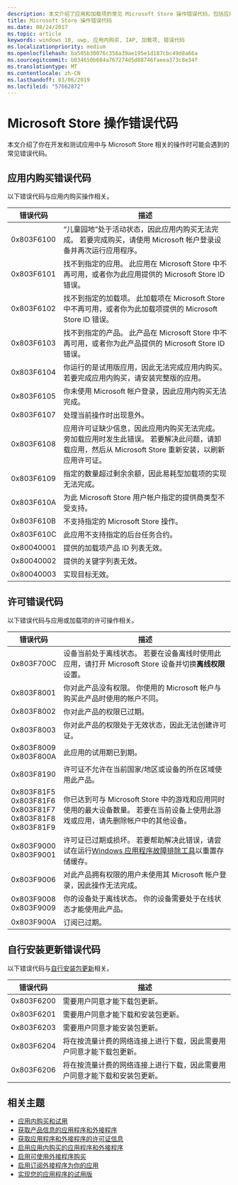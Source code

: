 ```yaml
---
description: 本文介绍了应用和加载项的常见 Microsoft Store 操作错误代码，包括应用内购买、许可和自行安装应用更新。
title: Microsoft Store 操作错误代码
ms.date: 08/24/2017
ms.topic: article
keywords: windows 10, uwp, 应用内购买, IAP, 加载项, 错误代码
ms.localizationpriority: medium
ms.openlocfilehash: ba505b30076c356a39ae195e1d187cbc49d8a66a
ms.sourcegitcommit: b034650b684a767274d5d88746faeea373c8e34f
ms.translationtype: MT
ms.contentlocale: zh-CN
ms.lasthandoff: 03/06/2019
ms.locfileid: "57662872"
---
```

# <a name="error-codes-for-store-operations"></a>Microsoft Store 操作错误代码

<!-- confirm whether symbolic names are defined for app developers, or do they just handle direct error code values -->

本文介绍了你在开发和测试应用中与 Microsoft Store 相关的操作时可能会遇到的常见错误代码。

## <a name="in-app-purchase-error-codes"></a>应用内购买错误代码

以下错误代码与应用内购买操作相关。

|  错误代码  |  描述  |
|--------------|---------------|
| 0x803F6100   | “儿童园地”处于活动状态，因此应用内购买无法完成。 若要完成购买，请使用 Microsoft 帐户登录设备并再次运行应用程序。               |
| 0x803F6101   | 找不到指定的应用。 此应用在 Microsoft Store 中不再可用，或者你为此应用提供的 Microsoft Store ID 错误。     |
| 0x803F6102   | 找不到指定的加载项。 此加载项在 Microsoft Store 中不再可用，或者你为此加载项提供的 Microsoft Store ID 错误。                                               |
| 0x803F6103   | 找不到指定的产品。 此产品在 Microsoft Store 中不再可用，或者你为此产品提供的 Microsoft Store ID 错误。                                          |
| 0x803F6104   | 你运行的是试用版应用，因此无法完成应用内购买。 若要完成应用内购买，请安装完整版的应用。               |
| 0x803F6105   | 你未使用 Microsoft 帐户登录，因此应用内购买无法完成。                                              |
| 0x803F6107   | 处理当前操作时出现意外。                                             |
| 0x803F6108   | 应用许可证缺少信息，因此应用内购买无法完成。 旁加载应用时发生此错误。 若要解决此问题，请卸载应用，然后从 Microsoft Store 重新安装，以刷新应用许可证。                                          |
| 0x803F6109   | 指定的数量超过剩余余额，因此易耗型加载项的实现无法完成。        |
| 0x803F610A   | 为此 Microsoft Store 用户帐户指定的提供商类型不受支持。                                            |
| 0x803F610B   | 不支持指定的 Microsoft Store 操作。                                             |
| 0x803F610C   | 此应用不支持指定的后台任务合约。                                             |
| 0x80040001   | 提供的加载项产品 ID 列表无效。                        |
| 0x80040002   | 提供的关键字列表无效。                   |
| 0x80040003   | 实现目标无效。                       |

## <a name="licensing-error-codes"></a>许可错误代码

以下错误代码与应用或加载项的许可操作相关。

|  错误代码  |  描述  |
|--------------|---------------|
| 0x803F700C   | 设备当前处于离线状态。 若要在设备离线时使用此应用，请打开 Microsoft Store 设备并切换**离线权限**设置。            |
| 0x803F8001   | 你对此产品没有权限。 你使用的 Microsoft 帐户与购买此产品时使用的帐户不同。           |
| 0x803F8002   | 你对此产品的权限已过期。           |
| 0x803F8003   | 你对此产品的权限处于无效状态，因此无法创建许可证。   |
| 0x803F8009<br/>0x803F800A   | 此应用的试用期已到期。   |
| 0x803F8190   |  许可证不允许在当前国家/地区或设备的所在区域使用此产品。  |
| 0x803F81F5<br/>0x803F81F6<br/>0x803F81F7<br/>0x803F81F8<br/>0x803F81F9   |  你已达到可与 Microsoft Store 中的游戏和应用同时使用的最大设备数量。 若要在当前设备上使用此游戏或应用，请先删除帐户中的其他设备。  |
| 0x803F9000<br/>0x803F9001    |  许可证已过期或损坏。 若要帮助解决此错误，请尝试在运行[Windows 应用程序故障排除工具](https://support.microsoft.com/help/4027498/windows-run-the-troubleshooter-for-windows-apps)以重置存储缓存。     |
| 0x803F9006    |  对此产品拥有权限的用户未使用其 Microsoft 帐户登录，因此操作无法完成。            |
| 0x803F9008<br/>0x803F9009    |  你的设备处于离线状态。 你的设备需要处于在线状态才能使用此产品。            |
| 0x803F900A    |  订阅已过期。            |


## <a name="self-install-update-error-codes"></a>自行安装更新错误代码

以下错误代码与[自行安装包更新](../packaging/self-install-package-updates.md)相关。

|  错误代码  |  描述  |
|--------------|---------------|
| 0x803F6200   | 需要用户同意才能下载包更新。               |
| 0x803F6201   | 需要用户同意才能下载和安装包更新。                                                  |
| 0x803F6203   | 需要用户同意才能安装包更新。                                         |
| 0x803F6204   | 将在按流量计费的网络连接上进行下载，因此需要用户同意才能下载包更新。                                             |
| 0x803F6206   | 将在按流量计费的网络连接上进行下载，因此需要用户同意才能下载和安装包更新。     |


## <a name="related-topics"></a>相关主题

* [应用内购买和试用](in-app-purchases-and-trials.md)
* [获取产品信息的应用程序和外接程序](get-product-info-for-apps-and-add-ons.md)
* [获取应用程序和外接程序的许可证信息](get-license-info-for-apps-and-add-ons.md)
* [启用应用内购买的应用程序和外接程序](enable-in-app-purchases-of-apps-and-add-ons.md)
* [启用可使用外接程序购买](enable-consumable-add-on-purchases.md)
* [启用订阅外接程序为你的应用](enable-subscription-add-ons-for-your-app.md)
* [实现您的应用程序的试用版](implement-a-trial-version-of-your-app.md)
